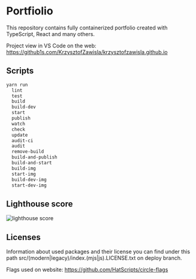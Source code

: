 # Portfiolio

This repository contains fully containerized portfolio created with TypeScript, React and many others.

Project view in VS Code on the web: <https://github1s.com/KrzysztofZawisla/krzysztofzawisla.github.io>

## Scripts

```txt
yarn run
  lint
  test
  build
  build-dev
  start
  publish
  watch
  check
  update
  audit-ci
  audit
  remove-build
  build-and-publish
  build-and-start
  build-img
  start-img
  build-dev-img
  start-dev-img
```

## Lighthouse score

![lighthouse score](https://i.imgur.com/xN0Ijd2.png)

## Licenses

Information about used packages and their license you can find under this path src/(modern|legacy)/index.(mjs|js).LICENSE.txt on deploy branch.

Flags used on website: <https://github.com/HatScripts/circle-flags>
